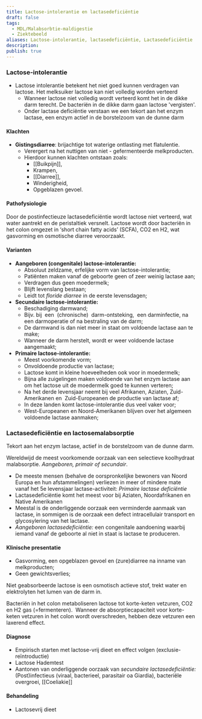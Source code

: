 ```yaml
---
title: Lactose-intolerantie en lactasedeficiëntie
draft: false
tags:
  - MDL/Malabsorbtie-maldigestie
  - Ziektebeeld
aliases: Lactose-intolerantie, lactasedeficiëntie, Lactasedeficiëntie
description: 
publish: true
---
```



### Lactose-intolerantie

- Lactose intolerantie betekent het niet goed kunnen verdragen van lactose. Het melksuiker lactose kan niet volledig worden verteerd
    - Wanneer lactose niet volledig wordt verteerd komt het in de dikke darm terecht. De bacteriën in de dikke darm gaan lactose 'vergisten'.
    - Onder lactase deficiëntie verstaan we een tekort aan het enzym lactase, een enzym actief in de borstelzoom van de dunne darm

#### Klachten

- **Gistingsdiarree**: brijachtige tot waterige ontlasting met flatulentie. 
	- Verergert na het nuttigen van niet - gefermenteerde melkproducten. 
	 - Hierdoor kunnen klachten ontstaan zoals:
		 - [[Buikpijn]], 
		 - Krampen, 
		 - [[Diarree]], 
		 - Winderigheid,
		 - Opgeblazen gevoel.

#### Pathofysiologie

Door de postinfectieuze lactasedeficiëntie wordt lactose niet verteerd, wat water aantrekt en de peristaltiek versnelt. Lactose wordt door bacteriën in het colon omgezet in ‘short chain fatty acids’ (SCFA), CO2 en H2, wat gasvorming en osmotische diarree veroorzaakt.

#### Varianten
- **Aangeboren (congenitale) lactose-intolerantie:** 
	- Absoluut zeldzame, erfelijke vorm van lactose-intolerantie;
	- Patiënten maken vanaf de geboorte geen of zeer weinig lactase aan;
	- Verdragen dus geen moedermelk;
	- Blijft levenslang bestaan;
	- Leidt tot *floride diarree* in de eerste levensdagen;
- **Secundaire lactose-intolerantie:**
	- Beschadiging darmwand;  
	- Bijv. bij  een  (chronische)  darm-ontsteking,  een darminfectie, na een darmoperatie of na bestraling van de darm;
	- De darmwand is dan niet meer in staat om voldoende lactase aan te make;
	- Wanneer de darm herstelt, wordt er weer voldoende lactase aangemaakt;
- **Primaire lactose-intolerantie:** 
	- Meest voorkomende vorm; 
	- Onvoldoende productie van lactase; 
	- Lactose komt in kleine hoeveelheden ook voor in moedermelk;
	- Bijna alle zuigelingen maken voldoende van het enzym lactase aan om het lactose uit de moedermelk goed te kunnen verteren;
	- Na het derde levensjaar neemt bij veel Afrikanen, Aziaten, Zuid-Amerikanen en  Zuid-Europeanen de productie van lactase af;
	- In deze landen komt lactose-intolerantie dus veel vaker voor;
	- West-Europeanen en Noord-Amerikanen blijven over het algemeen voldoende lactase aanmaken;

	    


### Lactasedeficiëntie en lactosemalabsorptie

Tekort aan het enzym lactase, actief in de borstelzoom van de dunne darm. 

Wereldwijd de meest voorkomende oorzaak van een selectieve koolhydraat malabsorptie. *Aangeboren, primair of secundair*.

- De meeste mensen (behalve de oorspronkelijke bewoners van Noord Europa en hun afstammelingen) verliezen in meer of mindere mate vanaf het 5e levensjaar lactase-activiteit: *Primaire lactase deficiëntie*
- Lactasedeficiëntie komt het meest voor bij Aziaten, Noordafrikanen en Native Amerikanen
- Meestal is de onderliggende oorzaak een verminderde aanmaak van lactase, in sommigen is de oorzaak een defect intracellulair transport en glycosylering van het lactase.
- *Aangeboren lactasedeficiëntie:* een congenitale aandoening waarbij iemand vanaf de geboorte al niet in staat is lactase te produceren.

#### Klinische presentatie

- Gasvorming, een opgeblazen gevoel en (zure)diarree na inname van melkproducten;
- Geen gewichtsverlies;

Niet geabsorbeerde lactose is een osmotisch actieve stof, trekt water en elektrolyten het lumen van de darm in.

Bacteriën in het colon metaboliseren lactose tot korte-keten vetzuren, CO2 en H2 gas (=fermenteren).  Wanneer de absorptiecapaciteit voor korte-keten vetzuren in het colon wordt overschreden, hebben deze vetzuren een laxerend effect.

#### Diagnose

- Empirisch starten met lactose-vrij dieet en effect volgen (exclusie-reïntroductie)
- Lactose Hademtest
- Aantonen van onderliggende oorzaak van *secundaire lactasedeficiëntie:* (Post)infectieus (viraal, bacterieel, parasitair oa Giardia), bacteriële overgroei, [[Coeliakie]]

#### Behandeling
- Lactosevrij dieet